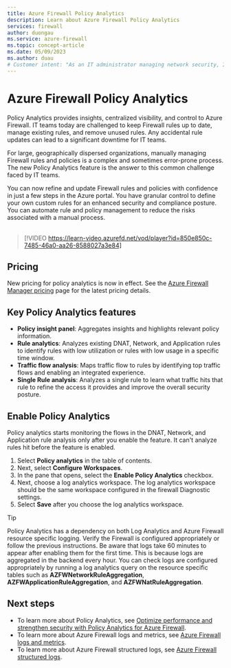```yaml
---
title: Azure Firewall Policy Analytics
description: Learn about Azure Firewall Policy Analytics
services: firewall
author: duongau
ms.service: azure-firewall
ms.topic: concept-article
ms.date: 05/09/2023
ms.author: duau
# Customer intent: "As an IT administrator managing network security, I want to utilize Policy Analytics for Azure Firewall, so that I can optimize and automate firewall rules and policies, reducing the risks of misconfiguration and enhancing the security posture of the organization."
---
```


# Azure Firewall Policy Analytics


Policy Analytics provides insights, centralized visibility, and control to Azure Firewall. IT teams today are challenged to keep Firewall rules up to date, manage existing rules, and remove unused rules. Any accidental rule updates can lead to a significant downtime for IT teams. 

For large, geographically dispersed organizations, manually managing Firewall rules and policies is a complex and sometimes  error-prone process. The new Policy Analytics feature is the answer to this common challenge faced by IT teams.

You can now refine and update Firewall rules and policies with confidence in just a few steps in the Azure portal. You have granular control to define your own custom rules for an enhanced security and compliance posture. You can automate rule and policy management to reduce the risks associated with a manual process.<br><br>

> [!VIDEO https://learn-video.azurefd.net/vod/player?id=850e850c-7485-46a0-aa26-8588027a3e84]

## Pricing

New pricing for policy analytics is now in effect. See the [Azure Firewall Manager pricing](https://azure.microsoft.com/pricing/details/firewall-manager/) page for the latest pricing details.

## Key Policy Analytics features

- **Policy insight panel**: Aggregates insights and highlights relevant policy information.
- **Rule analytics**: Analyzes existing DNAT, Network, and Application rules to identify rules with low utilization or rules with low usage in a specific time window.
- **Traffic flow analysis**: Maps traffic flow to rules by identifying top traffic flows and enabling an integrated experience.
- **Single Rule analysis**: Analyzes a single rule to learn what traffic hits that rule to refine the access it provides and improve the overall security posture.


## Enable Policy Analytics

Policy analytics starts monitoring the flows in the DNAT, Network, and Application rule analysis only after you enable the feature. It can't analyze rules hit before the feature is enabled.  


1.	Select **Policy analytics** in the table of contents. 
2. Next, select **Configure Workspaces**.
3. In the pane that opens, select the **Enable Policy Analytics** checkbox. 
4. Next, choose a log analytics workspace. The log analytics workspace should be the same workspace configured in the firewall Diagnostic settings.
5. Select **Save** after you choose the log analytics workspace.

> [!TIP]
> Policy Analytics has a dependency on both Log Analytics and Azure Firewall resource specific logging. Verify the Firewall is configured appropriately or follow the previous instructions. Be aware that logs take 60 minutes to appear after enabling them for the first time. This is because logs are aggregated in the backend every hour. You can check logs are configured appropriately by running a log analytics query on the resource specific tables such as **AZFWNetworkRuleAggregation**, **AZFWApplicationRuleAggregation**, and **AZFWNatRuleAggregation**.

## Next steps


- To learn more about Policy Analytics, see [Optimize performance and strengthen security with Policy Analytics for Azure Firewall](https://azure.microsoft.com/blog/optimize-performance-and-strengthen-security-with-policy-analytics-for-azure-firewall/).
- To learn more about Azure Firewall logs and metrics, see [Azure Firewall logs and metrics](logs-and-metrics.md).
- To learn more about Azure Firewall structured logs, see [Azure Firewall structured logs](firewall-structured-logs.md).
